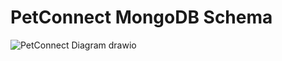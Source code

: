 # PetConnect MongoDB Schema
![PetConnect Diagram drawio](https://github.com/AhmadTripleA/Draw.io_Graphs/assets/145459081/9c554e82-616a-4167-83ca-359adf6dd395)
